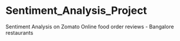 # Sentiment_Analysis_Project
Sentiment Analysis on Zomato Online food order reviews - Bangalore restaurants
